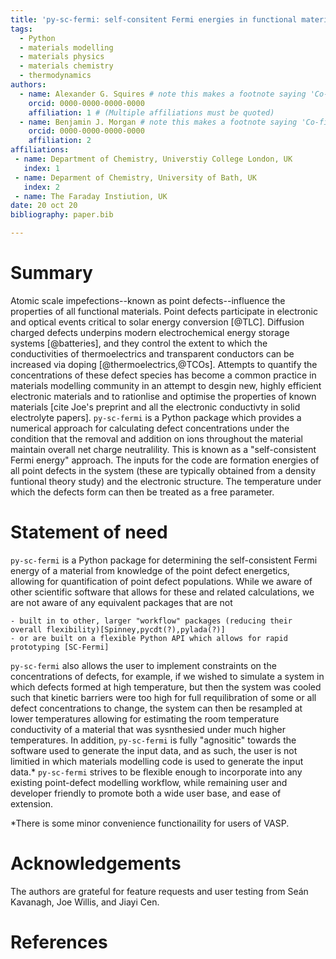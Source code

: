 ```yaml
---
title: 'py-sc-fermi: self-consitent Fermi energies in functional materials'
tags:
  - Python
  - materials modelling
  - materials physics
  - materials chemistry
  - thermodynamics
authors:
  - name: Alexander G. Squires # note this makes a footnote saying 'Co-first author'
    orcid: 0000-0000-0000-0000
    affiliation: 1 # (Multiple affiliations must be quoted)
  - name: Benjamin J. Morgan # note this makes a footnote saying 'Co-first author'
    orcid: 0000-0000-0000-0000
    affiliation: 2
affiliations:
 - name: Department of Chemistry, Universtiy College London, UK
   index: 1
 - name: Deparment of Chemistry, University of Bath, UK
   index: 2
 - name: The Faraday Instiution, UK
date: 20 oct 20
bibliography: paper.bib

---
```


# Summary

Atomic scale impefections--known as point defects--influence the properties of all functional materials. Point defects participate in electronic and optical events critical to solar energy conversion [@TLC]. Diffusion charged defects underpins modern electrochemical energy storage systems [@batteries], and they control the extent to which the conductivities of thermoelectrics and transparent conductors can be increased via doping [@thermoelectrics,@TCOs]. Attempts to quantify the concentrations of these defect species has become a common 
practice in materials modelling community in an attempt to desgin new, highly efficient electronic materials and to rationlise and optimise the properties of known materials [cite Joe's preprint and all the electronic conductivty in solid electrolyte papers]. `py-sc-fermi` is a Python package which provides a numerical approach for calculating defect concentrations under the condition that the removal and addition on ions throughout the material maintain overall net charge neutralility. This is known as a "self-consistent Fermi energy" approach. The inputs for the code are formation energies of all point defects in the system (these are typically obtained from a density funtional theory study) and the electronic structure. The temperature under which the defects form can then be treated as a free parameter. 

# Statement of need

`py-sc-fermi` is a Python package for determining the self-consistent Fermi energy of a material from knowledge of the point defect
energetics, allowing for quantification of point defect populations. While we aware of other scientific software that allows for these and related calculations, we are not aware of any equivalent packages that are not

    - built in to other, larger "workflow" packages (reducing their overall flexibility)[Spinney,pycdt(?),pylada(?)]  
    - or are built on a flexible Python API which allows for rapid prototyping [SC-Fermi]

`py-sc-fermi` also allows the user to implement constraints on the concentrations of defects, for example, if we wished to simulate a system in which defects formed at high temperature, but then the system was cooled such that kinetic barriers were too high for full requilibration of some or all defect concentrations to change, the system can then be resampled at lower temperatures allowing for estimating the room temperature conductivity of a material that was sysnthesied under much higher temperatures. In addition, `py-sc-fermi` is fully "agnositic" towards the software used to generate the input data, and as such, the user is not limitied in which materials modelling code is used to generate the input data.* `py-sc-fermi` strives to be flexible enough to incorporate into any existing point-defect modelling workflow, while remaining user and developer friendly to promote both a wide user base, and ease of extension.

 *There is some minor convenience functionaility for users of VASP.

# Acknowledgements

The authors are grateful for feature requests and user testing from Seán Kavanagh, Joe Willis, and Jiayi Cen.

# References
